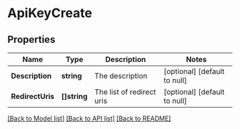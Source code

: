 # ApiKeyCreate

## Properties
Name | Type | Description | Notes
------------ | ------------- | ------------- | -------------
**Description** | **string** | The description | [optional] [default to null]
**RedirectUris** | **[]string** | The list of redirect uris | [optional] [default to null]

[[Back to Model list]](../README.md#documentation-for-models) [[Back to API list]](../README.md#documentation-for-api-endpoints) [[Back to README]](../README.md)


